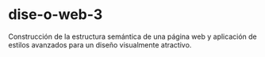 # dise-o-web-3
Construcción de la estructura semántica de una página web y aplicación de estilos avanzados para un diseño visualmente atractivo.
